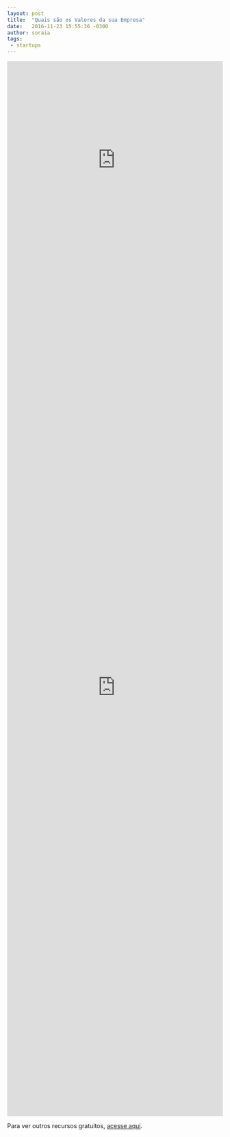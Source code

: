 ```yaml
---
layout: post
title:  "Quais são os Valores da sua Empresa"
date:   2016-11-23 15:55:36 -0300
author: soraia
tags: 
 - startups
---
```


<iframe src="https://embed.ted.com/talks/lang/pt-br/simon_sinek_how_great_leaders_inspire_action" width="100%" height="460" frameborder="0" scrolling="no" webkitAllowFullScreen mozallowfullscreen allowFullScreen></iframe>

<iframe src="https://docs.google.com/forms/d/e/1FAIpQLSczzKqh-_H3l7fhmSNMBRXtNCPjJrJXbnBs0dNoTdleOU43Ew/viewform?embedded=true" width="100%" height="2000" frameborder="0" marginheight="0" marginwidth="0">Loading...</iframe>

Para ver outros recursos gratuitos, [acesse aqui](/work/). 



